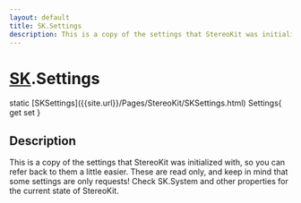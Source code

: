 ```yaml
---
layout: default
title: SK.Settings
description: This is a copy of the settings that StereoKit was initialized with, so you can refer back to them a little easier. These are read only, and keep in mind that some settings are only requests! Check SK.System and other properties for the current state of StereoKit.
---
```

# [SK]({{site.url}}/Pages/StereoKit/SK.html).Settings

<div class='signature' markdown='1'>
static [SKSettings]({{site.url}}/Pages/StereoKit/SKSettings.html) Settings{ get set }
</div>

## Description
This is a copy of the settings that StereoKit was
initialized with, so you can refer back to them a little easier.
These are read only, and keep in mind that some settings are
only requests! Check SK.System and other properties for the
current state of StereoKit.

